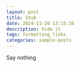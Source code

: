 ```yaml
---
layout: post
title: Stub
date: 2024-11-20 13:15:16
description: hide it
tags: formatting links
categories: sample-posts
---
```

Say nothing
